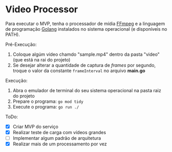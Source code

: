 # Video Processor

Para executar o MVP, tenha o processador de mídia [FFmpeg](https://www.ffmpeg.org/download.html) e a linguagem de programação [Golang](https://go.dev/dl/) instalados no sistema operacional (e disponíveis no PATH).

Pré-Execução:
1. Coloque algúm vídeo chamdo "sample.mp4" dentro da pasta "video" (que está na rai do projeto)
1. Se desejar alterar a quantidade de captura de _frames_ por segundo, troque o valor da constante `frameInterval` no arquivo **main.go**

Execução:
1. Abra o emulador de terminal do seu sistema operacional na pasta raiz do projeto
1. Prepare o programa:
	`go mod tidy`
1. Execute o programa:
	`go run ./`

ToDo:
- [x] Criar MVP do serviço
- [x] Realizar teste de carga com vídeos grandes
- [ ] Implementar algum padrão de arquitetura
- [X] Realizar mais de um processamento por vez
